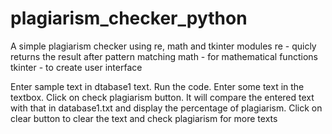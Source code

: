 # plagiarism_checker_python
A simple plagiarism checker using re, math and tkinter modules
re - quicly returns the result after pattern matching
math - for mathematical functions
tkinter - to create user interface

Enter sample text in dtabase1 text. Run the code. Enter some text in the textbox. Click on check plagiarism button. It will compare the entered text with that in database1.txt and display the percentage of plagiarism. Click on clear button to clear the text and check plagiarism for more texts
